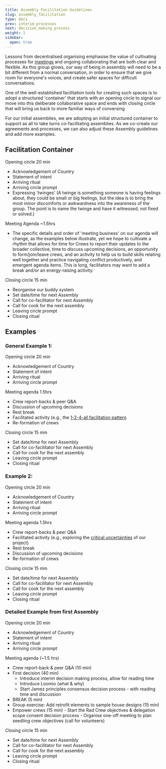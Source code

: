 ```yaml
---
title: Assembly Facilitation Guidelines
slug: assembly_facilitation
type: docs
prev: interim_processes
next: decision_making_process
weight: 1
sidebar:
  open: true
---
```


Lessons from decentralised organising emphasise the value of cultivating processes for [meetings](https://commonslibrary.org/better-activist-meetings/) and ongoing collaborating that are both clear and flexible. As this group grows, our way of being in assembly will need to be a bit different from a normal conversation, in order to ensure that we give room for everyone's voices, and create safer spaces for difficult conversations. 

One of the well-established facilitation tools for creating such spaces is to adopt a structured 'container' that starts with an opening circle to signal our move into this deliberate collaborative space and ends with closing circle that will bring us back to more familiar ways of conversing

For our initial assemblies, we are adopting an initial structured container to support as all to take turns co-facilitating assemblies. As we co-create our agreements and processes, we can also adjust these Assembly guidelines and add more examples.

## Facilitation Container

Opening circle 20 min
 * Acknowledgement of Country  
 * Statement of intent
 * Arriving ritual
 * Arriving circle prompt
 * Expressing 'twinges' (A twinge is something someone is having feelings about, they could be small or big feelings, but the idea is to bring the most minor discomforts or awkwardness into the awareness of the group. The point is to name the twinge and have it witnessed, not fixed or solved.)

Meeting Agenda ~1.5hrs 
 * The specific details and order of 'meeting business' on our agenda will change, as the examples below illustrate, yet we hope to cultivate a rhythm that allows for  time for Crews to report their updates to the broader collective, time to discuss upcoming decisions, an opportunity to form/join/leave crews, and an activity to help us to build skills relating well together and practice navigating conflict productively, and emergent agenda items. This is long, facilitators may want to add a break and/or an energy-raising activity.

Closing circle 15 min
 * Reorganise our buddy system 
 * Set date/time for next Assembly   
 * Call for co-facilitator for next Assembly 
 * Call for cook for the next assembly 
 * Leaving circle prompt
 * Closing ritual  

## Examples 
   
### General Example 1:
Opening circle 20 min
 * Acknowledgement of Country  
 * Statement of intent
 * Arriving ritual
 * Arriving circle prompt

 Meeting agenda 1.5hrs 
 * Crew report-backs & peer Q&A  
 * Discussion of upcoming decisions 
 * Rest break
 * Facilitated activity (e.g., the [1-2-4-all facilitation pattern](https://handbook.enspiral.com/guides/workshop_patterns])
 * Re-formation of crews

 Closing circle 15 min
 * Set date/time for next Assembly   
 * Call for co-facilitator for next Assembly 
 * Call for cook for the next assembly 
 * Leaving circle prompt
 * Closing ritual  

### Example 2:
Opening circle 20 min
 * Acknowledgement of Country  
 * Statement of intent
 * Arriving ritual
 * Arriving circle prompt

Meeting agenda 1.5hrs 
 * Crew report-backs & peer Q&A  
 * Facilitated activity (e.g., exploring the [critical uncertainties](https://www.liberatingstructures.com/30-critical-uncertainties/) of our project)
 * Rest break
 * Discussion of upcoming decisions 
 * Re-formation of crews

 Closing circle 15 min
 * Set date/time for next Assembly   
 * Call for co-facilitator for next Assembly 
 * Call for cook for the next assembly 
 * Leaving circle prompt
 * Closing ritual  

 ### Detailed Example from first Assembly 
Opening circle 20 min
 * Acknowledgement of Country  
 * Statement of intent
 * Arriving ritual
 * Arriving circle prompt

 Meeting agenda (~1.5 hrs) 
* Crew report-back &  peer Q&A (10 min)
* First decision (40 min)
	- Introduce interim decision making process, allow for reading time 
	- Introduce Loomio (what & why) 
	- Start Jamez principles consensus decision process - with reading time and discussion 
* BREAK (5 min)   
* Group exercise: Add retrofit elements to sample house designs (15 min) 
* Empower crews (15 min)
	  - Start the Rad Crew objectives & delegation scope consent decision process
	  - Organise one-off meeting to plan seedling crew objectives (call for volunteers)

 Closing circle 15 min
 * Set date/time for next Assembly   
 * Call for co-facilitator for next Assembly 
 * Call for cook for the next assembly 
 * Leaving circle prompt
 * Closing ritual  
